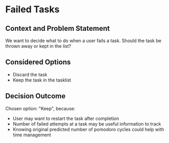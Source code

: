# Failed Tasks

## Context and Problem Statement

We want to decide what to do when a user fails a task.
Should the task be thrown away or kept in the list?

## Considered Options

* Discard the task
* Keep the task in the tasklist

## Decision Outcome

Chosen option: "Keep", because:
- User may want to restart the task after completion
- Number of failed attempts at a task may be useful information to track
- Knowing original predicted number of pomodoro cycles could help with time management
